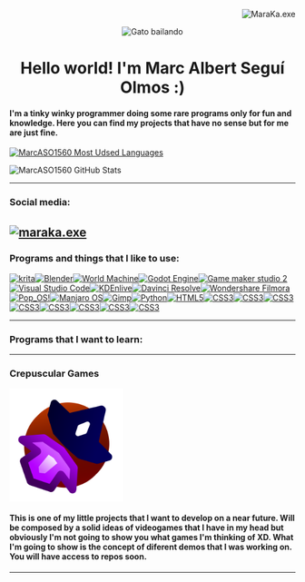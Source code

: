 <p align="right"> <img src="https://komarev.com/ghpvc/?username=MarcASO1560&label=Profile%20views&color=green&style=flat-square" alt="MaraKa.exe" /> </p>
<p align="center"><img src="https://acegif.com/wp-content/uploads/gifs/dancing-cat-18.gif" alt="Gato bailando" width="75" height="100"/></p>
<h1 align="center"><strong>Hello world! I'm Marc Albert Seguí Olmos :)</strong></h1>

#### I'm a tinky winky programmer doing some rare programs only for fun and knowledge. Here you can find my projects that have no sense but for me are just fine.
[![MarcASO1560 Most Udsed Languages](https://github-readme-stats.vercel.app/api/top-langs/?username=MarcASO1560&layout=compact&theme=dark)](https://github.com/MarcASO1560/github-readme-stats) 

![MarcASO1560 GitHub Stats](https://github-readme-stats.vercel.app/api?username=MarcASO1560&show_icons=true&theme=dark)

---
### Social media:
<a href="https://instagram.com/maraka.exe" target="blank"><img align="center" src="https://cdn-icons-png.flaticon.com/512/174/174855.png" alt="maraka.exe" height="80" width="80" /></a>
---
### Programs and things that I like to use:

<p align="left"><a href="https://krita.org/es/"><img src="https://upload.wikimedia.org/wikipedia/commons/7/73/Calligrakrita-base.svg" alt="krita" width="60" height="60"/></a><a href="https://www.blender.org/"><img src="https://upload.wikimedia.org/wikipedia/commons/thumb/0/0c/Blender_logo_no_text.svg/939px-Blender_logo_no_text.svg.png"alt="Blender" width="70" height="60"/></a><a href="https://www.world-machine.com/"><img src="https://www.world-machine.com/images/logo_big_bw.png" alt="World Machine" width="125" height="60"/></a><a href="https://godotengine.org/"><img src="https://upload.wikimedia.org/wikipedia/commons/thumb/6/6a/Godot_icon.svg/2048px-Godot_icon.svg.png" alt="Godot Engine" width="60" height="60"/></a><a href="https://gamemaker.io/en/gamemaker"><img src="https://img.utdstc.com/icon/09b/8c5/09b8c56ebaf0e8528022d175284f4ff0ba793b664086c5c5e668879cf4a06245:200" alt="Game maker studio 2" width="60" height="60"/></a><a href="https://code.visualstudio.com/"><img src="https://upload.wikimedia.org/wikipedia/commons/thumb/9/9a/Visual_Studio_Code_1.35_icon.svg/2048px-Visual_Studio_Code_1.35_icon.svg.png" alt="Visual Studio Code" width="60" height="60"/></a><a href="https://kdenlive.org/es/"><img src="https://img.utdstc.com/icon/6b8/f14/6b8f14f03badb6d1ebccfd1ee222a04757d8d93704ad57184861429c3438cf9f:200" alt="KDEnlive" width="60" height="60"/></a><a href="https://www.blackmagicdesign.com/products/davinciresolve"><img src="https://upload.wikimedia.org/wikipedia/commons/thumb/9/90/DaVinci_Resolve_17_logo.svg/1200px-DaVinci_Resolve_17_logo.svg.png" alt="Davinci Resolve" width="60" height="60"/></a><a href="https://filmora.wondershare.net/filmora-video-editor.html?gclid=CjwKCAjw-rOaBhA9EiwAUkLV4us8awCNM02QWzibmAW4TcRuqu2NBB-dFvMdu1lx3HW1X15hw53eDxoC-zUQAvD_BwE"><img src="https://img.icons8.com/color/480/filmora.png" alt="Wondershare Filmora" width="60" height="60"/></a><a href="https://pop.system76.com/"><img src="https://i.redd.it/ms9je823h6y31.png" alt="Pop_OS!" width="60" height="60"/></a><a href="https://manjaro.org/"><img src="https://cdrwimg.s3.dualstack.eu-west-1.amazonaws.com/original/1X/d90e746a72ab1fd0d3e9638477e456ab4b4767cd.png" alt="Manjaro OS" width="60" height="60"/></a><a href="https://www.gimp.org/"><img src="https://upload.wikimedia.org/wikipedia/commons/thumb/4/45/The_GIMP_icon_-_gnome.svg/1200px-The_GIMP_icon_-_gnome.svg.png" alt="Gimp" width="60" height="60"/></a><a href="https://www.python.org/"><img src="https://cdn3.iconfinder.com/data/icons/logos-and-brands-adobe/512/267_Python-512.png" alt="Python" width="60" height="60"/></a><a href="https://www.w3.org/html/"><img src="https://cdn-icons-png.flaticon.com/512/1216/1216733.png" alt="HTML5" width="60" height="60"/></a><a href="https://www.w3.org/html/"><img src="https://cdn-icons-png.flaticon.com/512/732/732190.png" alt="CSS3" width="60" height="60"/></a><a href="https://www.virtualbox.org/"><img src="https://upload.wikimedia.org/wikipedia/commons/d/d5/Virtualbox_logo.png?20150209215936" alt="CSS3" width="60" height="60"/></a><a href="https://wiki.gnome.org/Apps/Boxes"><img src="https://upload.wikimedia.org/wikipedia/commons/thumb/2/2b/GNOME_Boxes_Logo_2018.svg/768px-GNOME_Boxes_Logo_2018.svg.png" alt="CSS3" width="60" height="60"/></a><a href="https://virt-manager.org/"><img src="https://avatars.githubusercontent.com/u/12552438?s=280&v=4" alt="CSS3" width="60" height="60"/></a><a href="https://magmafoundation.org/"><img src="https://avatars.githubusercontent.com/u/54245405?s=280&v=4" alt="CSS3" width="60" height="60"/></a></a><a href="https://www.curseforge.com/"><img src="https://upmychrome.com/images/uploads/products/2030/curseforge-logo.png" alt="CSS3" width="60" height="60"/></a><a href="https://www.worldpainter.net/"><img src="https://styles.redditmedia.com/t5_2wb1y/styles/communityIcon_s9a7xjq89ll51.png" alt="CSS3" width="60" height="60"/></a><a href="https://obsproject.com/"><img src="https://upload.wikimedia.org/wikipedia/commons/thumb/1/14/Open_Broadcaster_Software_Logo.png/600px-Open_Broadcaster_Software_Logo.png" alt="CSS3" width="60" height="60"/></a></p>

---

### Programs that I want to learn:

---

<h3>Crepuscular Games</h3>

<img align="center" src="Crepuscular_Games_Logo.png" alt="drawing" width="200" />

#### This is one of my little projects that I want to develop on a near future. Will be composed by a solid ideas of videogames that I have in my head but obviously I'm not going to show you what games I'm thinking of XD. What I'm going to show is the concept of diferent demos that I was working on. You will have access to repos soon. 
---

